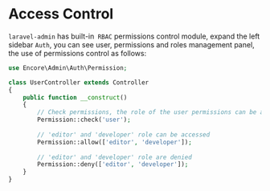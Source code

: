 # Access Control


`laravel-admin` has built-in` RBAC` permissions control module, expand the left sidebar `Auth`, you can see user, permissions and roles management panel, the use of permissions control as follows:

```php
use Encore\Admin\Auth\Permission;

class UserController extends Controller
{
    public function __construct()
    {
        // Check permissions, the role of the user permissions can be accessed
        Permission::check('user');
        
        // 'editor' and 'developer' role can be accessed
        Permission::allow(['editor', 'developer']);
        
        // 'editor' and 'developer' role are denied
        Permission::deny(['editor', 'developer']);
    }
}
```